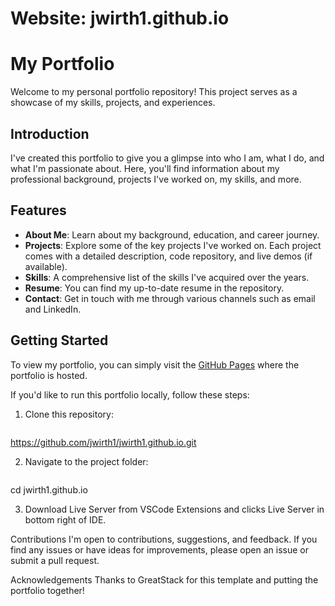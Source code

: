 # Website: jwirth1.github.io
# My Portfolio

Welcome to my personal portfolio repository! This project serves as a showcase of my skills, projects, and experiences. 

## Introduction

I've created this portfolio to give you a glimpse into who I am, what I do, and what I'm passionate about. Here, you'll find information about my professional background, projects I've worked on, my skills, and more.

## Features

- **About Me**: Learn about my background, education, and career journey.
- **Projects**: Explore some of the key projects I've worked on. Each project comes with a detailed description, code repository, and live demos (if available).
- **Skills**: A comprehensive list of the skills I've acquired over the years.
- **Resume**: You can find my up-to-date resume in the repository.
- **Contact**: Get in touch with me through various channels such as email and LinkedIn.

## Getting Started

To view my portfolio, you can simply visit the [GitHub Pages](https://jwirth1.github.io/) where the portfolio is hosted. 

If you'd like to run this portfolio locally, follow these steps:

1. Clone this repository:
   ```bash
https://github.com/jwirth1/jwirth1.github.io.git

2. Navigate to the project folder:
   ```bash
cd jwirth1.github.io

3. Download Live Server from VSCode Extensions and clicks Live Server in bottom right of IDE.

Contributions
I'm open to contributions, suggestions, and feedback. If you find any issues or have ideas for improvements, please open an issue or submit a pull request.

Acknowledgements
Thanks to GreatStack for this template and putting the portfolio together!
